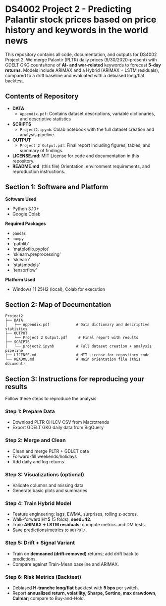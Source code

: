 # DS4002 Project 2 - Predicting Palantir stock prices based on price history and keywords in the world news
This repository contains all code, documentation, and outputs for DS4002 Project 2. We merge Palantir (PLTR) daily prices (9/30/2020–present) with GDELT GKG counts/tone of **AI- and war-related** keywords to forecast **5-day returns**. Models include ARIMAX and a Hybrid (ARIMAX + LSTM residuals), compared to a drift baseline and evaluated with a debiased long/flat backtest.

## Contents of Repository 
- **DATA**
  - `Appendix.pdf`: Contains dataset descriptions, variable dictionaries, and descriptive statistics
- **SCRIPTS**
  - `Project2.ipynb`: Colab notebook with the full dataset creation and analysis pipeline.
- **OUTPUT**
  - `Project 2 Output.pdf`: Final report including figures, tables, and summary of findings.
- **LICENSE.md**: MIT License for code and documentation in this repository.
- **README.md**: (this file) Orientation, environment requirements, and reproduction instructions.

## Section 1: Software and Platform
**Software Used**
- Python 3.10+  
- Google Colab

**Required Packages**
- `pandas`  
- `numpy`
- 'pathlib'
- 'matplotlib.pyplot'
- 'sklearn.preprocessing'
- 'sklearn'
- 'statsmodels'
- 'tensorflow'
  
**Platform Used**
- Windows 11 25H2 (local), Colab for execution

## Section 2: Map of Documentation
```
Project2
├── DATA
│   ├── Appendix.pdf            # Data dictionary and descriptive statistics
├── OUTPUT
│   └── Project 2 Output.pdf     # Final report with results
├── SCRIPTS
│   └── project2.ipynb          # Full dataset creation + analysis pipeline
├── LICENSE.md                  # MIT License for repository code
└── README.md                   # Main orientation file (this document)
```

## Section 3: Instructions for reproducing your results
Follow these steps to reproduce the analysis 

### Step 1: Prepare Data
- Download PLTR OHLCV CSV from Macrotrends
- Export GDELT GKG daily data from BigQuery

### Step 2: Merge and Clean
- Clean and merge PLTR + GDLET data
- Forward-fill weekends/holidays
- Add daily and log returns 

### Step 3: Visualizations (optional)
- Validate columns and missing data
- Generate basic plots and summaries

### Step 4: Train Hybrid Model
- Feature engineering: lags, EWMA, surprises, rolling z-scores.
- Walk-forward **H=5** (5 folds), **seed=42**.
- Train **ARIMAX + LSTM residuals**; compute metrics and DM tests.
- Save predictions/metrics to `OUTPUT/`.

### Step 5: Drift + Signal Variant
- Train on **demeaned (drift-removed)** returns; add drift back to predictions.
- Compare against Train-Mean baseline and ARIMAX.

### Step 6: Risk Metrics (Backtest) 
- Debiased **H-tranche long/flat** backtest with **5 bps** per switch.
- Report **annualized return, volatility, Sharpe, Sortino, max drawdown, Calmar**; compare to Buy-and-Hold.
